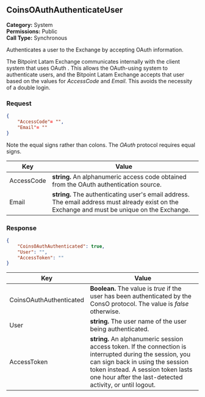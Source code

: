 ## CoinsOAuthAuthenticateUser	

**Category:** System<br />**Permissions:** Public<br />**Call Type:** Synchronous

Authenticates a user to the Exchange by accepting OAuth information.

The Bitpoint Latam  Exchange communicates internally with the client system that uses OAuth . This allows the OAuth-using system to authenticate users, and the Bitpoint Latam  Exchange accepts that user based on the values for *AccessCode* and *Email*. This avoids the necessity of a double login.

### Request

```json
{
    "AccessCode"= "",
    "Email"= ""
}
```
Note the equal signs rather than colons. The *OAuth* protocol requires equal signs.

| Key        | Value                                                        |
| ---------- | ------------------------------------------------------------ |
| AccessCode | **string.** An alphanumeric access code obtained from the OAuth authentication source. |
| Email      | **string.** The authenticating user's email address. The email address must already exist on the Exchange and must be unique on the Exchange. |

### Response

```json
{
    "CoinsOAuthAuthenticated": true,
    "User": "",
    "AccessToken": ""
}
```

| Key                     | Value                                                        |
| ----------------------- | ------------------------------------------------------------ |
| CoinsOAuthAuthenticated | **Boolean.** The value is *true* if the user has been authenticated by the ConsO protocol. The value is *false* otherwise. |
| User                    | **string.** The user name of the user being authenticated.   |
| AccessToken             | **string.** An alphanumeric session access token. If the connection is interrupted during the session, you can sign back in using the session token instead. A session token lasts one hour after the last-detected activity, or until logout. |


